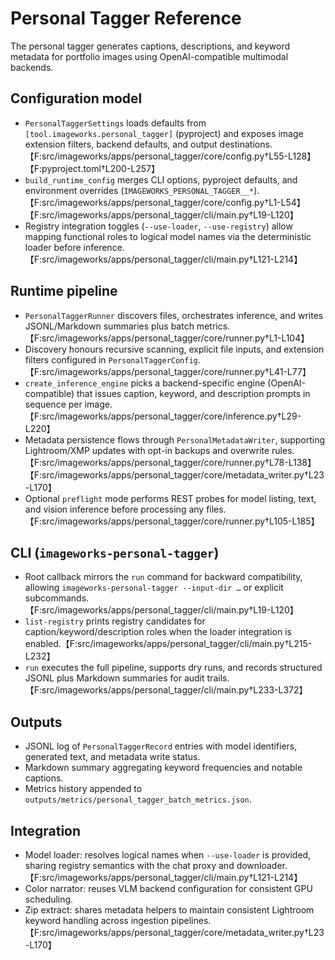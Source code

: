 # Personal Tagger Reference

The personal tagger generates captions, descriptions, and keyword metadata for
portfolio images using OpenAI-compatible multimodal backends.

## Configuration model
- `PersonalTaggerSettings` loads defaults from `[tool.imageworks.personal_tagger]`
  (pyproject) and exposes image extension filters, backend defaults, and output
  destinations.【F:src/imageworks/apps/personal_tagger/core/config.py†L55-L128】【F:pyproject.toml†L200-L257】
- `build_runtime_config` merges CLI options, pyproject defaults, and environment
  overrides (`IMAGEWORKS_PERSONAL_TAGGER__*`).【F:src/imageworks/apps/personal_tagger/core/config.py†L1-L54】【F:src/imageworks/apps/personal_tagger/cli/main.py†L19-L120】
- Registry integration toggles (`--use-loader`, `--use-registry`) allow mapping
  functional roles to logical model names via the deterministic loader before
  inference.【F:src/imageworks/apps/personal_tagger/cli/main.py†L121-L214】

## Runtime pipeline
- `PersonalTaggerRunner` discovers files, orchestrates inference, and writes
  JSONL/Markdown summaries plus batch metrics.【F:src/imageworks/apps/personal_tagger/core/runner.py†L1-L104】
- Discovery honours recursive scanning, explicit file inputs, and extension
  filters configured in `PersonalTaggerConfig`.【F:src/imageworks/apps/personal_tagger/core/runner.py†L41-L77】
- `create_inference_engine` picks a backend-specific engine (OpenAI-compatible)
  that issues caption, keyword, and description prompts in sequence per
  image.【F:src/imageworks/apps/personal_tagger/core/inference.py†L29-L220】
- Metadata persistence flows through `PersonalMetadataWriter`, supporting
  Lightroom/XMP updates with opt-in backups and overwrite rules.【F:src/imageworks/apps/personal_tagger/core/runner.py†L78-L138】【F:src/imageworks/apps/personal_tagger/core/metadata_writer.py†L23-L170】
- Optional `preflight` mode performs REST probes for model listing, text, and
  vision inference before processing any files.【F:src/imageworks/apps/personal_tagger/core/runner.py†L105-L185】

## CLI (`imageworks-personal-tagger`)
- Root callback mirrors the `run` command for backward compatibility, allowing
  `imageworks-personal-tagger --input-dir …` or explicit subcommands.【F:src/imageworks/apps/personal_tagger/cli/main.py†L19-L120】
- `list-registry` prints registry candidates for caption/keyword/description
  roles when the loader integration is enabled.【F:src/imageworks/apps/personal_tagger/cli/main.py†L215-L232】
- `run` executes the full pipeline, supports dry runs, and records structured
  JSONL plus Markdown summaries for audit trails.【F:src/imageworks/apps/personal_tagger/cli/main.py†L233-L372】

## Outputs
- JSONL log of `PersonalTaggerRecord` entries with model identifiers, generated
  text, and metadata write status.
- Markdown summary aggregating keyword frequencies and notable captions.
- Metrics history appended to `outputs/metrics/personal_tagger_batch_metrics.json`.

## Integration
- Model loader: resolves logical names when `--use-loader` is provided, sharing
  registry semantics with the chat proxy and downloader.【F:src/imageworks/apps/personal_tagger/cli/main.py†L121-L214】
- Color narrator: reuses VLM backend configuration for consistent GPU scheduling.
- Zip extract: shares metadata helpers to maintain consistent Lightroom keyword
  handling across ingestion pipelines.【F:src/imageworks/apps/personal_tagger/core/metadata_writer.py†L23-L170】
